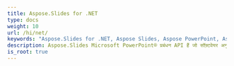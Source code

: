```yaml
---
title: Aspose.Slides for .NET
type: docs
weight: 10
url: /hi/net/
keywords: "Aspose.Slides for .NET, Aspose Slides, Aspose PowerPoint, Aspose PPT, Aspose API Reference."
description: Aspose.Slides Microsoft PowerPoint® प्रबंधन API हैं जो सॉफ़्टवेयर अनुप्रयोगों को Microsoft PowerPoint® का उपयोग किए बिना PowerPoint® दस्तावेज़ों को पढ़ने और लिखने में सक्षम बनाता है।
is_root: true
---
```

